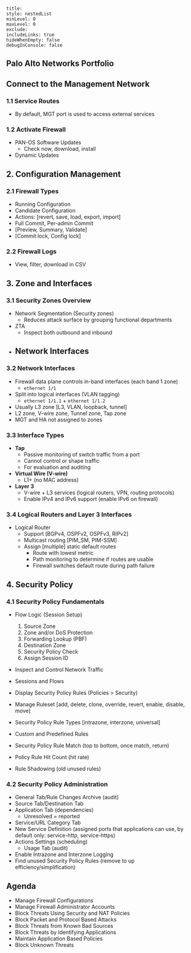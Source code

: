 ```table-of-contents
title: 
style: nestedList
minLevel: 0 
maxLevel: 0 
exclude: 
includeLinks: true 
hideWhenEmpty: false 
debugInConsole: false 
```

## Palo Alto Networks Portfolio

## Connect to the Management Network

### 1.1 Service Routes

- By default, MGT port is used to access external services

### 1.2 Activate Firewall

- PAN-OS Software Updates
	- Check now, download, install
- Dynamic Updates

## 2. Configuration Management

### 2.1 Firewall Types

- Running Configuration
- Candidate Configuration
- Actions: [revert, save, load, export, import]
- Full Commit, Per-admin Commit
- [Preview, Summary, Validate]
- [Commit lock, Config lock]

### 2.2 Firewall Logs

- View, filter, download in CSV

## 3. Zone and Interfaces

### 3.1 Security Zones Overview

- Network Segmentation (Security zones)
	- Reduces attack surface by grouping functional departments
- ZTA
	- Inspect both outbound and inbound
- Network Interfaces
	- 

### 3.2 Network Interfaces

- Firewall data plane controls in-band interfaces (each band 1 zone)
	- `ethernet 1/1`
- Split into logical interfaces (VLAN tagging)
	- `ethernet 1/1.1` + `ethernet 1/1.2`
- Usually L3 zone [L3, VLAN, loopback, tunnel]
- L2 zone, V-wire zone, Tunnel zone, Tap zone
- MGT and HA not assigned to zones

### 3.3 Interface Types

- **Tap**
	- Passive monitoring of switch traffic from a port
	- Cannot control or shape traffic
	- For evaluation and auditing
- **Virtual Wire (V-wire)**
	- L1+ (no MAC address)
- **Layer 3**
	- V-wire + L3 services (logical routers, VPN, routing protocols)
	- Enable IPv4 and IPv6 support (enable IPv6 on firewall)

### 3.4 Logical Routers and Layer 3 Interfaces

- Logical Router
	- Support [BGPv4, OSPFv2, OSPFv3, RIPv2]
	- Multicast routing [PIM_SM, PIM-SSM]
	- Assign [multiple] static default routes
		- Route with lowest metric
		- Path monitoring to determine if routes are usable
		- Firewall switches default route during path failure

## 4. Security Policy

### 4.1 Security Policy Fundamentals

- Flow Logic (Session Setup)
	1. Source Zone
	2. Zone and/or DoS Protection
	3. Forwarding Lookup (PBF)
	4. Destination Zone
	5. Security Policy Check
	6. Assign Session ID

- Inspect and Control Network Traffic
- Sessions and Flows
- Display Security Policy Rules (Policies > Security)
- Manage Ruleset [add, delete, clone, override, revert, enable, disable, move]
- Security Policy Rule Types [intrazone, interzone, universal]
- Custom and Predefined Rules
- Security Policy Rule Match (top to bottom, once match, return)
- Policy Rule Hit Count (hit rate)
- Rule Shadowing (old unused rules)

### 4.2 Security Policy Administration

- General Tab/Rule Changes Archive (audit)
- Source Tab/Destination Tab
- Application Tab (dependencies)
	- Unresolved = reported
- Service/URL Category Tab
- New Service Definition (assigned ports that applications can use, by default only: service-http, service-https)
- Actions Settings (scheduling)
	- Usage Tab (audit)
- Enable Intrazone and Interzone Logging
- Find unused Security Policy Rules (remove to up efficiency/simplification)

## Agenda

 - Manage Firewall Configurations
 - Manage Firewall Administrator Accounts
 - Block Threats Using Security and NAT Policies
 - Block Packet and Protocol Based Attacks
 - Block Threats from Known Bad Sources
 - Block Threats by Identifying Applications
 - Maintain Application Based Policies
 - Block Unknown Threats
